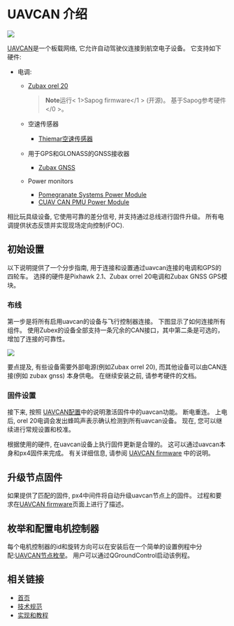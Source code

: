 # UAVCAN 介绍

![](../../assets/uavcan-logo-transparent.png)

[UAVCAN](http://uavcan.org)是一个板载网络, 它允许自动驾驶仪连接到航空电子设备。 它支持如下硬件:

* 电调:
  
  * [Zubax orel 20](https://zubax.com/product/zubax-orel-20)
    
    > **Note**运行< 1>Sapog firmware</1 > (开源)。 基于Sapog参考硬件</0 >。</p> </blockquote></li> </ul></li> 
    > 
    > * 空速传感器
    >   
    >   * [Thiemar空速传感器](https://github.com/thiemar/airspeed)
    > * 用于GPS和GLONASS的GNSS接收器 
    >   * [Zubax GNSS](http://zubax.com/product/zubax-gnss)
    > * Power monitors 
    >   * [Pomegranate Systems Power Module](https://p-systems.io/product/power_module)
    >   * [CUAV CAN PMU Power Module](http://docs.px4.io/master/en/power_module/cuav_can_pmu.html)</ul> 
    > 
    > 相比玩具级设备, 它使用可靠的差分信号, 并支持通过总线进行固件升级。 所有电调提供状态反馈并实现现场定向控制\(FOC\).
    > 
    > ## 初始设置
    > 
    > 以下说明提供了一个分步指南, 用于连接和设置通过uavcan连接的电调和GPS的四轮车。 选择的硬件是Pixhawk 2.1、Zubax orrel 20电调和Zubax GNSS GPS模块。
    > 
    > ### 布线
    > 
    > 第一步是将所有启用uavcan的设备与飞行控制器连接。 下图显示了如何连接所有组件。 使用Zubex的设备全部支持一条冗余的CAN接口，其中第二条是可选的，增加了连接的可靠性。
    > 
    > ![](../../assets/UAVCAN_wiring.png)
    > 
    > 要点提及, 有些设备需要外部电源\(例如Zubax orrel 20\), 而其他设备可以由CAN连接\(例如 zubax gnss\) 本身供电。 在继续安装之前, 请参考硬件的文档。
    > 
    > ### 固件设置
    > 
    > 接下来, 按照 [UAVCAN配置](../uavcan/node_enumeration.md)中的说明激活固件中的uavcan功能。 断电重连。 上电后, orel 20电调会发出蜂鸣声表示确认检测到所有uavcan设备。 现在, 您可以继续进行常规设置和校准。
    > 
    > 根据使用的硬件, 在uavcan设备上执行固件更新是合理的。 这可以通过uavcan本身和px4固件来完成。 有关详细信息, 请参阅 [UAVCAN firmware](../uavcan/node_firmware.md) 中的说明。
    > 
    > ## 升级节点固件
    > 
    > 如果提供了匹配的固件, px4中间件将自动升级uavcan节点上的固件。 过程和要求在[UAVCAN firmware](../uavcan/node_firmware.md)页面上进行了描述。
    > 
    > ## 枚举和配置电机控制器
    > 
    > 每个电机控制器的id和旋转方向可以在安装后在一个简单的设置例程中分配:[UAVCAN节点枚举](../uavcan/node_enumeration.md)。 用户可以通过QGroundControl启动该例程。
    > 
    > ## 相关链接
    > 
    > * [首页](http://uavcan.org)
    > * [技术规范](http://uavcan.org/Specification)
    > * [实现和教程](http://uavcan.org/Implementations)